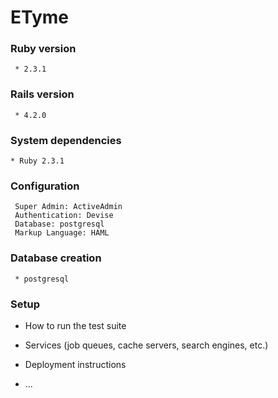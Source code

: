 # **ETyme** #
### Ruby version ###
     * 2.3.1
###  Rails version ###
     * 4.2.0
###  System dependencies ###
    * Ruby 2.3.1
###  Configuration ###
     Super Admin: ActiveAdmin
     Authentication: Devise
     Database: postgresql
     Markup Language: HAML
###  Database creation ###
     * postgresql

###  Setup ###

* How to run the test suite

* Services (job queues, cache servers, search engines, etc.)

* Deployment instructions

* ...
